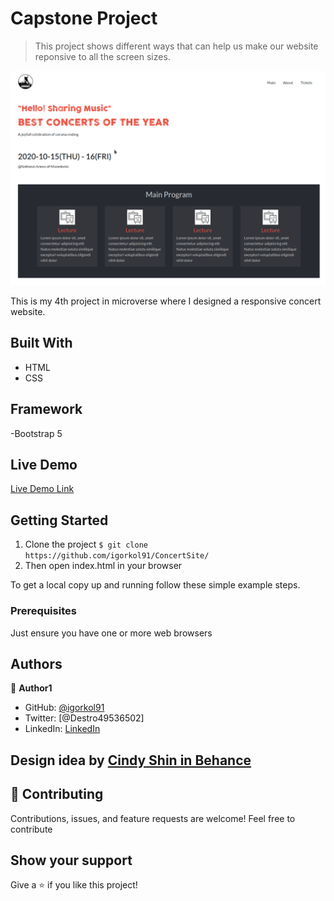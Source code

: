 # Capstone Project

> This project shows different ways that can help us make our website reponsive to all the screen sizes.

![Screenshot](./big-sc.png)

This is my 4th project in microverse where I designed a responsive concert website.

## Built With

- HTML
- CSS

## Framework

-Bootstrap 5

## Live Demo

[Live Demo Link](https://igorkol91.github.io/ConcertSite/)


## Getting Started

1. Clone the project 
  `$ git clone https://github.com/igorkol91/ConcertSite/`
2. Then open index.html in your browser

To get a local copy up and running follow these simple example steps.

### Prerequisites

Just ensure you have one or more web browsers

## Authors

:bust_in_silhouette: **Author1**

- GitHub: [@igorkol91](https://github.com/igorkol91)
- Twitter: [@Destro49536502]
- LinkedIn: [LinkedIn](https://linkedin.com/in/linkedinhandle)

## Design idea by [Cindy Shin in Behance](https://www.behance.net/adagio07)

## :handshake: Contributing

Contributions, issues, and feature requests are welcome!
Feel free to contribute 

## Show your support

Give a ⭐️ if you like this project!



